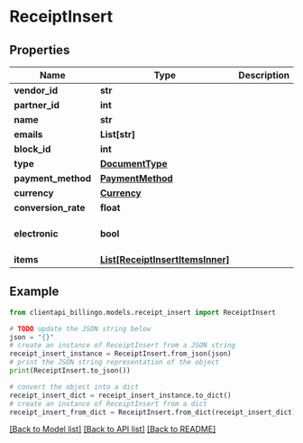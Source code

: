 # ReceiptInsert


## Properties

Name | Type | Description | Notes
------------ | ------------- | ------------- | -------------
**vendor_id** | **str** |  | [optional] 
**partner_id** | **int** |  | [optional] 
**name** | **str** |  | [optional] 
**emails** | **List[str]** |  | [optional] 
**block_id** | **int** |  | 
**type** | [**DocumentType**](DocumentType.md) |  | 
**payment_method** | [**PaymentMethod**](PaymentMethod.md) |  | 
**currency** | [**Currency**](Currency.md) |  | 
**conversion_rate** | **float** |  | [optional] 
**electronic** | **bool** |  | [optional] [default to False]
**items** | [**List[ReceiptInsertItemsInner]**](ReceiptInsertItemsInner.md) |  | [optional] 

## Example

```python
from clientapi_billingo.models.receipt_insert import ReceiptInsert

# TODO update the JSON string below
json = "{}"
# create an instance of ReceiptInsert from a JSON string
receipt_insert_instance = ReceiptInsert.from_json(json)
# print the JSON string representation of the object
print(ReceiptInsert.to_json())

# convert the object into a dict
receipt_insert_dict = receipt_insert_instance.to_dict()
# create an instance of ReceiptInsert from a dict
receipt_insert_from_dict = ReceiptInsert.from_dict(receipt_insert_dict)
```
[[Back to Model list]](../README.md#documentation-for-models) [[Back to API list]](../README.md#documentation-for-api-endpoints) [[Back to README]](../README.md)


